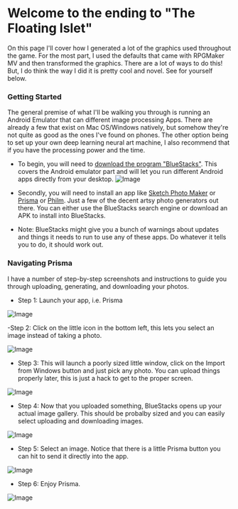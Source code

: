 # Welcome to the ending to "The Floating Islet"

On this page I'll cover how I generated a lot of the graphics used throughout the game. For the most part, I used the defaults that came with RPGMaker MV and then transformed the graphics. There are a lot of ways to do this! But, I do think the way I did it is pretty cool and novel. See for yourself below.

### Getting Started

The general premise of what I'll be walking you through is running an Android Emulator that can different image processing Apps. There are already a few that exist on Mac OS/Windows natively, but somehow they're not quite as good as the ones I've found on phones. The other option being to set up your own deep learning neural art machine, I also recommend that if you have the processing power and the time.

- To begin, you will need to [download the program "BlueStacks"](https://www.bluestacks.com/download.html?utm_campaign=homepage-dl-button-en). This covers the Android emulator part and will let you run different Android apps directly from your desktop. ![Image](/bluestackIcon.png)
  
- Secondly, you will need to install an app like [Sketch Photo Maker](https://play.google.com/store/apps/details?id=com.photovideotools.sketch.photo) or [Prisma](https://play.google.com/store/apps/details?id=com.neuralprisma) or [Philm](https://play.google.com/store/apps/details?id=philm.vilo.im&hl=en_US). Just a few of the decent artsy photo generators out there. You can either use the BlueStacks search engine or download an APK to install into BlueStacks.

- Note: BlueStacks might give you a bunch of warnings about updates and things it needs to run to use any of these apps. Do whatever it tells you to do, it should work out.


### Navigating Prisma

I have a number of step-by-step screenshots and instructions to guide you through uploading, generating, and downloading your photos.

- Step 1:
Launch your app, i.e. Prisma

![Image](/1.png)

-Step 2:
Click on the little icon in the bottom left, this lets you select an image instead of taking a photo.

![Image](/2.png)

- Step 3:
This will launch a poorly sized little window, click on the Import from Windows button and just pick any photo. You can upload things properly later, this is just a hack to get to the proper screen.

![Image](/4.png)

- Step 4:
Now that you uploaded something, BlueStacks opens up your actual image gallery. This should be probalby sized and you can easily select uploading and downloading images.

![Image](/5.png)

- Step 5: 
Select an image. Notice that there is a little Prisma button you can hit to send it directly into the app.

![Image](/6.png)

- Step 6:
Enjoy Prisma.

![Image](/7.png)
